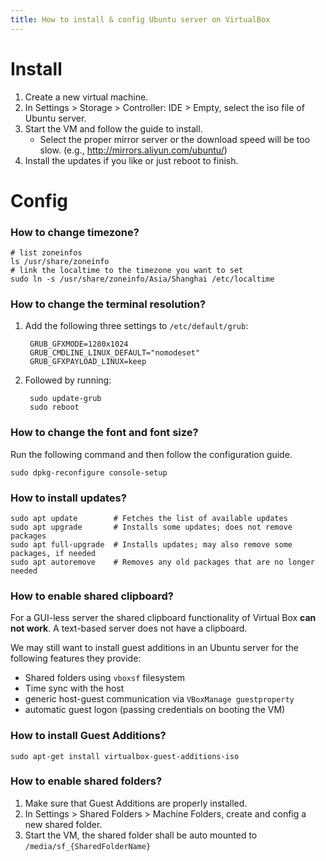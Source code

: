 ```yaml
---
title: How to install & config Ubuntu server on VirtualBox
---
```


# Install
1. Create a new virtual machine.
2. In Settings > Storage > Controller: IDE > Empty, select the iso file of Ubuntu server.
3. Start the VM and follow the guide to install.
    * Select the proper mirror server or the download speed will be too slow. (e.g., http://mirrors.aliyun.com/ubuntu/)
4. Install the updates if you like or just reboot to finish.

# Config
### How to change timezone?

    # list zoneinfos
    ls /usr/share/zoneinfo
    # link the localtime to the timezone you want to set
    sudo ln -s /usr/share/zoneinfo/Asia/Shanghai /etc/localtime

### How to change the terminal resolution?
1. Add the following three settings to `/etc/default/grub`:

        GRUB_GFXMODE=1280x1024
        GRUB_CMDLINE_LINUX_DEFAULT="nomodeset"
        GRUB_GFXPAYLOAD_LINUX=keep

2. Followed by running:

        sudo update-grub
        sudo reboot

### How to change the font and font size?
Run the following command and then follow the configuration guide.

    sudo dpkg-reconfigure console-setup

### How to install updates?

    sudo apt update        # Fetches the list of available updates
    sudo apt upgrade       # Installs some updates; does not remove packages
    sudo apt full-upgrade  # Installs updates; may also remove some packages, if needed
    sudo apt autoremove    # Removes any old packages that are no longer needed

### How to enable shared clipboard?
For a GUI-less server the shared clipboard functionality of Virtual Box **can not work**. A text-based server does not have a clipboard.

We may still want to install guest additions in an Ubuntu server for the following features they provide:

* Shared folders using `vboxsf` filesystem
* Time sync with the host
* generic host-guest communication via `VBoxManage guestproperty`
* automatic guest logon (passing credentials on booting the VM)

### How to install Guest Additions?

    sudo apt-get install virtualbox-guest-additions-iso

### How to enable shared folders?
1. Make sure that Guest Additions are properly installed.
2. In Settings > Shared Folders > Machine Folders, create and config a new shared folder.
3. Start the VM, the shared folder shall be auto mounted to `/media/sf_{SharedFolderName}`

